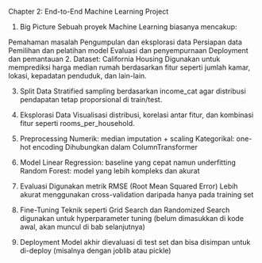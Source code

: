 Chapter 2: End-to-End Machine Learning Project
1. Big Picture
Sebuah proyek Machine Learning biasanya mencakup:

Pemahaman masalah
Pengumpulan dan eksplorasi data
Persiapan data
Pemilihan dan pelatihan model
Evaluasi dan penyempurnaan
Deployment dan pemantauan
2. Dataset: California Housing
Digunakan untuk memprediksi harga median rumah berdasarkan fitur seperti jumlah kamar, lokasi, kepadatan penduduk, dan lain-lain.

3. Split Data
Stratified sampling berdasarkan income_cat agar distribusi pendapatan tetap proporsional di train/test.
4. Eksplorasi Data
Visualisasi distribusi, korelasi antar fitur, dan kombinasi fitur seperti rooms_per_household.

5. Preprocessing
Numerik: median imputation + scaling
Kategorikal: one-hot encoding
Dihubungkan dalam ColumnTransformer
6. Model
Linear Regression: baseline yang cepat namun underfitting
Random Forest: model yang lebih kompleks dan akurat
7. Evaluasi
Digunakan metrik RMSE (Root Mean Squared Error)
Lebih akurat menggunakan cross-validation daripada hanya pada training set
8. Fine-Tuning
Teknik seperti Grid Search dan Randomized Search digunakan untuk hyperparameter tuning (belum dimasukkan di kode awal, akan muncul di bab selanjutnya)
9. Deployment
Model akhir dievaluasi di test set dan bisa disimpan untuk di-deploy (misalnya dengan joblib atau pickle)
